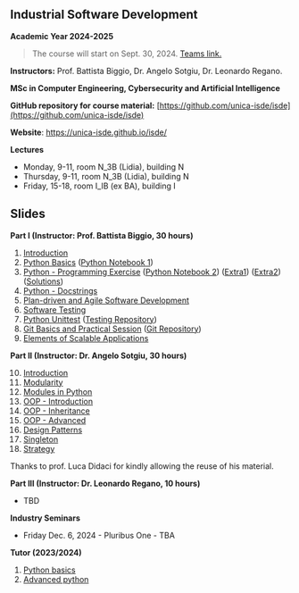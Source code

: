## Industrial Software Development
**Academic Year 2024-2025**

> The course will start on Sept. 30, 2024. [Teams link.](https://teams.microsoft.com/l/team/19%3Au9YoM2FdMHYkS9pv9s9cAd9dcatDbmLHXCbZhna7VsI1%40thread.tacv2/conversations?groupId=c5a0a9f3-2ceb-4824-9935-1e26472579fa&tenantId=6bfa74cc-fe34-4d57-97d3-97fd6e0edee1)

**Instructors:** Prof. Battista Biggio, Dr. Angelo Sotgiu, Dr. Leonardo Regano.

**MSc in Computer Engineering, Cybersecurity and Artificial Intelligence**

**GitHub repository for course material:** [https://github.com/unica-isde/isde](https://github.com/unica-isde/isde)

**Website**: https://unica-isde.github.io/isde/

**Lectures**
- Monday, 9-11, room N_3B (Lidia), building N
- Thursday, 9-11, room N_3B (Lidia), building N
- Friday, 15-18, room I_IB (ex BA), building I

## Slides
**Part I (Instructor: Prof. Battista Biggio, 30 hours)**

1. [Introduction](https://github.com/unica-isde/isde/blob/master/slides/01-Introduction.pdf) 
2. [Python Basics](https://github.com/unica-isde/isde/blob/master/slides/02-Python.pdf) ([Python Notebook 1](https://github.com/unica-isde/isde/blob/master/notebooks/lab01.ipynb)) 
3. [Python - Programming Exercise](https://github.com/unica-isde/isde/blob/master/slides/03-Python-MNIST.pdf) ([Python Notebook 2](https://github.com/unica-isde/isde/blob/master/notebooks/lab02.ipynb)) ([Extra1](https://github.com/unica-isde/isde/blob/master/programming-exercises/ISDe-programming-skills-01.pdf)) ([Extra2](https://github.com/unica-isde/isde/blob/master/programming-exercises/ISDe-programming-skills-02.pdf)) ([Solutions](https://github.com/unica-isde/isde/tree/master/src)) 
4. [Python - Docstrings](https://github.com/unica-isde/isde/blob/master/slides/04-Python-docstrings.pdf) 
5. [Plan-driven and Agile Software Development](https://github.com/unica-isde/isde/blob/master/slides/05-Agile.pdf)
6. [Software Testing](https://github.com/unica-isde/isde/blob/master/slides/06-Testing.pdf) 
7. [Python Unittest](https://github.com/unica-isde/isde/blob/master/slides/07-Python-Unittest.pdf) ([Testing Repository](https://github.com/unica-isde/isde-testing))
8. [Git Basics and Practical Session](https://github.com/unica-isde/isde/blob/master/slides/08-Git.pdf) ([Git Repository](https://github.com/unica-isde/isde-git))
9. [Elements of Scalable Applications](https://github.com/unica-isde/isde/blob/master/slides/09-Scalable-Apps.pdf)

**Part II (Instructor: Dr. Angelo Sotgiu, 30 hours)**

10. [Introduction](https://github.com/unica-isde/isde/blob/master/slides/10-Part_2_Introduction_Coding_Guidelines_and_Best_Practices.pdf) 
11. [Modularity](https://github.com/unica-isde/isde/blob/master/slides/11-Modularity.pdf)
12. [Modules in Python](https://github.com/unica-isde/isde/blob/master/slides/12-Modules_in_Python.pdf)
13. [OOP - Introduction](https://github.com/unica-isde/isde/blob/master/slides/13-OOP_Introduction.pdf)
14. [OOP - Inheritance](https://github.com/unica-isde/isde/blob/master/slides/14-OOP_Inheritance.pdf)
15. [OOP - Advanced](https://github.com/unica-isde/isde/blob/master/slides/15-OOP_Advanced.pdf)
16. [Design Patterns](https://github.com/unica-isde/isde/blob/master/slides/16-Design_Patterns.pdf)
17. [Singleton](https://github.com/unica-isde/isde/blob/master/slides/17-Singleton.pdf)
18. [Strategy](https://github.com/unica-isde/isde/blob/master/slides/18-Strategy.pdf)

Thanks to prof. Luca Didaci for kindly allowing the reuse of his material.

**Part III (Instructor: Dr. Leonardo Regano, 10 hours)**
* TBD

**Industry Seminars**
* Friday Dec. 6, 2024 - Pluribus One - TBA

**Tutor (2023/2024)**

1. [Python basics](https://github.com/unica-isde/isde/blob/master/tutor/isde_tutoring_01.pdf)
2. [Advanced python](https://github.com/unica-isde/isde/blob/master/tutor/isde_tutoring_02.pdf)

